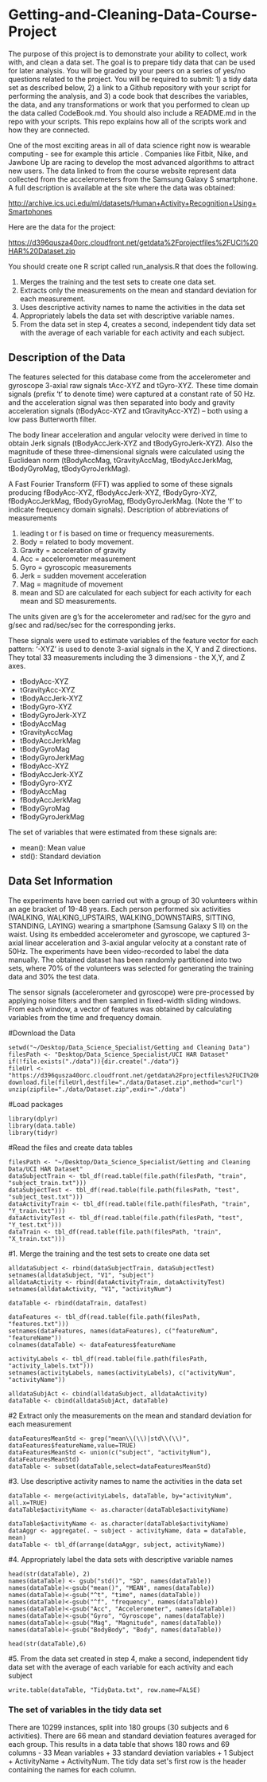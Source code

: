 # Getting-and-Cleaning-Data-Course-Project
The purpose of this project is to demonstrate your ability to collect, work with, and clean a data set. The goal is to prepare tidy data that can be used for later analysis. You will be graded by your peers on a series of yes/no questions related to the project. You will be required to submit: 1) a tidy data set as described below, 2) a link to a Github repository with your script for performing the analysis, and 3) a code book that describes the variables, the data, and any transformations or work that you performed to clean up the data called CodeBook.md. You should also include a README.md in the repo with your scripts. This repo explains how all of the scripts work and how they are connected.

One of the most exciting areas in all of data science right now is wearable computing - see for example this article . Companies like Fitbit, Nike, and Jawbone Up are racing to develop the most advanced algorithms to attract new users. The data linked to from the course website represent data collected from the accelerometers from the Samsung Galaxy S smartphone. A full description is available at the site where the data was obtained:

http://archive.ics.uci.edu/ml/datasets/Human+Activity+Recognition+Using+Smartphones

Here are the data for the project:

https://d396qusza40orc.cloudfront.net/getdata%2Fprojectfiles%2FUCI%20HAR%20Dataset.zip

You should create one R script called run_analysis.R that does the following.
1. Merges the training and the test sets to create one data set.
2. Extracts only the measurements on the mean and standard deviation for each measurement.
3. Uses descriptive activity names to name the activities in the data set
4. Appropriately labels the data set with descriptive variable names.
5. From the data set in step 4, creates a second, independent tidy data set with the average of each variable for each activity and each subject.

## Description of the Data
The features selected for this database come from the accelerometer and gyroscope 3-axial raw signals tAcc-XYZ and tGyro-XYZ. These time domain signals (prefix ‘t’ to denote time) were captured at a constant rate of 50 Hz. and the acceleration signal was then separated into body and gravity acceleration signals (tBodyAcc-XYZ and tGravityAcc-XYZ) – both using a low pass Butterworth filter.

The body linear acceleration and angular velocity were derived in time to obtain Jerk signals (tBodyAccJerk-XYZ and tBodyGyroJerk-XYZ). Also the magnitude of these three-dimensional signals were calculated using the Euclidean norm (tBodyAccMag, tGravityAccMag, tBodyAccJerkMag, tBodyGyroMag, tBodyGyroJerkMag).

A Fast Fourier Transform (FFT) was applied to some of these signals producing fBodyAcc-XYZ, fBodyAccJerk-XYZ, fBodyGyro-XYZ, fBodyAccJerkMag, fBodyGyroMag, fBodyGyroJerkMag. (Note the ‘f’ to indicate frequency domain signals).
Description of abbreviations of measurements

1. leading t or f is based on time or frequency measurements.
2. Body = related to body movement.
3. Gravity = acceleration of gravity
4. Acc = accelerometer measurement
5. Gyro = gyroscopic measurements
6. Jerk = sudden movement acceleration
7. Mag = magnitude of movement
8. mean and SD are calculated for each subject for each activity for each mean and SD measurements.

The units given are g’s for the accelerometer and rad/sec for the gyro and g/sec and rad/sec/sec for the corresponding jerks.

These signals were used to estimate variables of the feature vector for each pattern:
‘-XYZ’ is used to denote 3-axial signals in the X, Y and Z directions. They total 33 measurements including the 3 dimensions - the X,Y, and Z axes.

-    tBodyAcc-XYZ
-    tGravityAcc-XYZ
-    tBodyAccJerk-XYZ
-    tBodyGyro-XYZ
-    tBodyGyroJerk-XYZ
-    tBodyAccMag
-    tGravityAccMag
-    tBodyAccJerkMag
-    tBodyGyroMag
-    tBodyGyroJerkMag
-    fBodyAcc-XYZ
-    fBodyAccJerk-XYZ
-    fBodyGyro-XYZ
-    fBodyAccMag
-    fBodyAccJerkMag
-    fBodyGyroMag
-    fBodyGyroJerkMag

The set of variables that were estimated from these signals are:
-    mean(): Mean value
-    std(): Standard deviation

## Data Set Information
The experiments have been carried out with a group of 30 volunteers within an age bracket of 19-48 years. Each person performed six activities (WALKING, WALKING_UPSTAIRS, WALKING_DOWNSTAIRS, SITTING, STANDING, LAYING) wearing a smartphone (Samsung Galaxy S II) on the waist. Using its embedded accelerometer and gyroscope, we captured 3-axial linear acceleration and 3-axial angular velocity at a constant rate of 50Hz. The experiments have been video-recorded to label the data manually. The obtained dataset has been randomly partitioned into two sets, where 70% of the volunteers was selected for generating the training data and 30% the test data.

The sensor signals (accelerometer and gyroscope) were pre-processed by applying noise filters and then sampled in fixed-width sliding windows. From each window, a vector of features was obtained by calculating variables from the time and frequency domain.

#Download the Data
```
setwd("~/Desktop/Data_Science_Specialist/Getting and Cleaning Data")
filesPath <- "Desktop/Data_Science_Specialist/UCI HAR Dataset"
if(!file.exists("./data")){dir.create("./data")}
fileUrl <- "https://d396qusza40orc.cloudfront.net/getdata%2Fprojectfiles%2FUCI%20HAR%20Dataset.zip"
download.file(fileUrl,destfile="./data/Dataset.zip",method="curl")
unzip(zipfile="./data/Dataset.zip",exdir="./data")
```
#Load packages
```
library(dplyr)
library(data.table)
library(tidyr)
```
#Read the files and create data tables
```
filesPath <- "~/Desktop/Data_Science_Specialist/Getting and Cleaning Data/UCI HAR Dataset"
dataSubjectTrain <- tbl_df(read.table(file.path(filesPath, "train", "subject_train.txt")))
dataSubjectTest <- tbl_df(read.table(file.path(filesPath, "test", "subject_test.txt")))
dataActivityTrain <- tbl_df(read.table(file.path(filesPath, "train", "Y_train.txt")))
dataActivityTest <- tbl_df(read.table(file.path(filesPath, "test", "Y_test.txt")))
dataTrain <- tbl_df(read.table(file.path(filesPath, "train", "X_train.txt")))
```
#1. Merge the training and the test sets to create one data set
```
alldataSubject <- rbind(dataSubjectTrain, dataSubjectTest)
setnames(alldataSubject, "V1", "subject")
alldataActivity <- rbind(dataActivityTrain, dataActivityTest)
setnames(alldataActivity, "V1", "activityNum")

dataTable <- rbind(dataTrain, dataTest)

dataFeatures <- tbl_df(read.table(file.path(filesPath, "features.txt")))
setnames(dataFeatures, names(dataFeatures), c("featureNum", "featureName"))
colnames(dataTable) <- dataFeatures$featureName

activityLabels <- tbl_df(read.table(file.path(filesPath, "activity_labels.txt")))
setnames(activityLabels, names(activityLabels), c("activityNum", "activityName"))

alldataSubjAct <- cbind(alldataSubject, alldataActivity)
dataTable <- cbind(alldataSubjAct, dataTable)
```
#2 Extract only the measurements on the mean and standard deviation for each measurement
```
dataFeaturesMeanStd <- grep("mean\\(\\)|std\\(\\)", dataFeatures$featureName,value=TRUE)
dataFeaturesMeanStd <- union(c("subject", "activityNum"), dataFeaturesMeanStd)
dataTable <- subset(dataTable,select=dataFeaturesMeanStd)
```
#3. Use descriptive activity names to name the activities in the data set
```
dataTable <- merge(activityLabels, dataTable, by="activityNum", all.x=TRUE)
dataTable$activityName <- as.character(dataTable$activityName)

dataTable$activityName <- as.character(dataTable$activityName)
dataAggr <- aggregate(. ~ subject - activityName, data = dataTable, mean)
dataTable <- tbl_df(arrange(dataAggr, subject, activityName))
```
#4. Appropriately label the data sets with descriptive variable names
```
head(str(dataTable), 2)
names(dataTable) <- gsub("std()", "SD", names(dataTable))
names(dataTable)<-gsub("mean()", "MEAN", names(dataTable))
names(dataTable)<-gsub("^t", "time", names(dataTable))
names(dataTable)<-gsub("^f", "frequency", names(dataTable))
names(dataTable)<-gsub("Acc", "Accelerometer", names(dataTable))
names(dataTable)<-gsub("Gyro", "Gyroscope", names(dataTable))
names(dataTable)<-gsub("Mag", "Magnitude", names(dataTable))
names(dataTable)<-gsub("BodyBody", "Body", names(dataTable))

head(str(dataTable),6)
```
#5. From the data set created in step 4, make a second, independent tidy data set with the average of each variable for each activity and each subject
```
write.table(dataTable, "TidyData.txt", row.name=FALSE)
```
### The set of variables in the tidy data set
There are 10299 instances, split into 180 groups (30 subjects and 6 activities). There are 66 mean and standard deviation features averaged for each group. This results in a data table that shows 180 rows and 69 columns - 33 Mean variables + 33 standard deviation variables + 1 Subject + ActivityName + ActivityNum. The tidy data set's first row is the header containing the names for each column.
